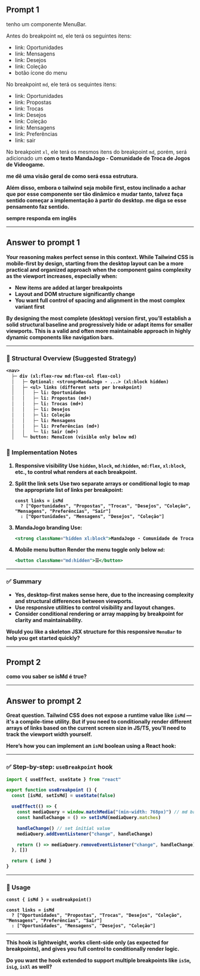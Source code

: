 ## Prompt 1

tenho um componente MenuBar.

Antes do breakpoint `md`, ele terá os seguintes itens:

* link: Oportunidades
* link: Mensagens
* link: Desejos
* link: Coleção
* botão ícone do menu

No breakpoint `md`, ele terá os sequintes itens:

* link: Oportunidades
* link: Propostas
* link: Trocas
* link: Desejos
* link: Coleção
* link: Mensagens
* link: Preferências
* link: sair

No breakpoint `xl`, ele terá os mesmos itens do breakpoint `md`, porém, será adicionado um <strong> com o texto MandaJogo - Comunidade de Troca de Jogos de Videogame.

me dê uma visão geral de como será essa estrutura.

Além disso, embora o tailwind seja mobile first, estou inclinado a achar que por esse componente ser tão dinâmico e mudar tanto, talvez faça sentido começar a implementação à partir do desktop. me diga se esse pensamento faz sentido.

sempre responda em inglês

---

## Answer to prompt 1

Your reasoning makes **perfect sense** in this context. While Tailwind CSS is mobile-first by design, **starting from the desktop layout** can be a more practical and organized approach when the component **gains complexity as the viewport increases**, especially when:

* New items are added at larger breakpoints
* Layout and DOM structure significantly change
* You want full control of spacing and alignment in the most complex variant first

By designing the most complete (desktop) version first, you’ll establish a solid structural baseline and **progressively hide or adapt items** for smaller viewports. This is a valid and often more maintainable approach in highly dynamic components like navigation bars.

---

### 🔧 Structural Overview (Suggested Strategy)

```txt
<nav>
  ├─ div (xl:flex-row md:flex-col flex-col)
  │   ├─ Optional: <strong>MandaJogo - ...> (xl:block hidden)
  │   ├─ <ul> links (different sets per breakpoint)
  │   │   ├─ li: Oportunidades
  │   │   ├─ li: Propostas (md+)
  │   │   ├─ li: Trocas (md+)
  │   │   ├─ li: Desejos
  │   │   ├─ li: Coleção
  │   │   ├─ li: Mensagens
  │   │   ├─ li: Preferências (md+)
  │   │   └─ li: Sair (md+)
  │   └─ button: MenuIcon (visible only below md)
```

### 🧱 Implementation Notes

1. **Responsive visibility**
   Use `hidden`, `block`, `md:hidden`, `md:flex`, `xl:block`, etc., to control what renders at each breakpoint.

2. **Split the link sets**
   Use two separate arrays or conditional logic to map the appropriate list of links per breakpoint:

   ```tsx
   const links = isMd
     ? ["Oportunidades", "Propostas", "Trocas", "Desejos", "Coleção", "Mensagens", "Preferências", "Sair"]
     : ["Oportunidades", "Mensagens", "Desejos", "Coleção"]
   ```

3. **MandaJogo branding**
   Use:

   ```jsx
   <strong className="hidden xl:block">MandaJogo - Comunidade de Troca de Jogos de Videogame</strong>
   ```

4. **Mobile menu button**
   Render the menu toggle only below `md`:

   ```jsx
   <button className="md:hidden">☰</button>
   ```

---

### ✅ Summary

* Yes, **desktop-first** makes sense here, due to the **increasing complexity** and **structural differences** between viewports.
* Use **responsive utilities** to control visibility and layout changes.
* Consider **conditional rendering** or **array mapping by breakpoint** for clarity and maintainability.

Would you like a skeleton JSX structure for this responsive `MenuBar` to help you get started quickly?

---

## Prompt 2

como vou saber se isMd é true?

---

## Answer to prompt 2

Great question. Tailwind CSS does **not** expose a runtime value like `isMd` — it's a compile-time utility. But if you need to conditionally render different arrays of links **based on the current screen size in JS/TS**, you'll need to track the **viewport width** yourself.

Here’s how you can implement an `isMd` boolean using a React hook:

---

### ✅ Step-by-step: `useBreakpoint` hook

```ts
import { useEffect, useState } from "react"

export function useBreakpoint () {
  const [isMd, setIsMd] = useState(false)

  useEffect(() => {
    const mediaQuery = window.matchMedia("(min-width: 768px)") // md breakpoint in Tailwind
    const handleChange = () => setIsMd(mediaQuery.matches)

    handleChange() // set initial value
    mediaQuery.addEventListener("change", handleChange)

    return () => mediaQuery.removeEventListener("change", handleChange)
  }, [])

  return { isMd }
}
```

---

### 🧠 Usage

```tsx
const { isMd } = useBreakpoint()

const links = isMd
  ? ["Oportunidades", "Propostas", "Trocas", "Desejos", "Coleção", "Mensagens", "Preferências", "Sair"]
  : ["Oportunidades", "Mensagens", "Desejos", "Coleção"]
```

---

This hook is lightweight, works client-side only (as expected for breakpoints), and gives you full control to conditionally render logic.

Do you want the hook extended to support multiple breakpoints like `isSm`, `isLg`, `isXl` as well?
